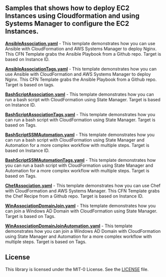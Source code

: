 ## Samples that shows how to deploy EC2 Instances using Cloudformation and using Systems Manager to configure the EC2 Instances.

**[AnsibleAssociation.yaml](AnsibleAssociation.yaml)** - This template demonstrates how you can use Ansible with CloudFormation and AWS Systems Manager to deploy Nginx. This CFN Template grabs the Ansible Playbook from a Github repo. Target is based on Instance ID. 

**[AnsibleAssociationTags.yaml](AnsibleAssociationTags.yaml)** - This template demonstrates how you can use Ansible with CloudFormation and AWS Systems Manager to deploy Nginx. This CFN Template grabs the Ansible Playbook from a Github repo. Target is based on tags.

**[BashScriptAssociation.yaml](BashScriptAssociation.yaml)** - This template demonstrates how you can run a bash script with CloudFormation using State Manager. Target is based on Instance ID. 

**[BashScriptAssociationTags.yaml](BashScriptAssociationTags.yaml)** - This template demonstrates how you can run a bash script with CloudFormation using State Manager. Target is based on Tags.

**[BashScriptSSMAutomation.yaml](BashScriptSSMAutomation.yaml)** - This template demonstrates how you can run a bash script with CloudFormation using State Manager and Automation for a more complex workflow with multiple steps. Target is based on Instance ID.

**[BashScriptSSMAutomationTags.yaml](BashScriptSSMAutomationTags.yaml)** - This template demonstrates how you can run a bash script with CloudFormation using State Manager and Automation for a more complex workflow with multiple steps. Target is based on Tags.

**[ChefAssociation.yaml](ChefAssociation.yaml)** - This template demonstrates how you can use Chef with CloudFormation and AWS Systems Manager. This CFN Template grabs the Chef Recipe from a Github repo. Target is based on Instance ID. 

**[WinAssociationDomainJoin.yaml](WinAssociationDomainJoin.yaml)** - This template demonstrates how you can join a Windows AD Domain with CloudFormation using State Manager. Target is based on Tags.

**[WinAssociationDomainJoinAutomation.yaml](WinAssociationDomainJoinAutomation.yaml)** - This template demonstrates how you can join a Windows AD Domain with CloudFormation using State Manager and Automation for a more complex workflow with multiple steps. Target is based on Tags.

## License

This library is licensed under the MIT-0 License. See the [LICENSE](../LICENSE) file.
